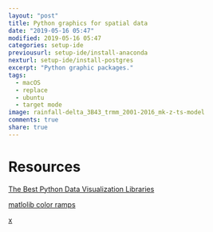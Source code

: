 ```yaml
---
layout: "post"
title: Python graphics for spatial data
date: "2019-05-16 05:47"
modified: 2019-05-16 05:47
categories: setup-ide
previousurl: setup-ide/install-anaconda
nexturl: setup-ide/install-postgres
excerpt: "Python graphic packages."
tags:
  - macOS
  - replace
  - ubuntu
  - target mode
image: rainfall-delta_3B43_trmm_2001-2016_mk-z-ts-model
comments: true
share: true
---
```



# Resources

[The Best Python Data Visualization Libraries](https://www.fusioncharts.com/blog/best-python-data-visualization-libraries/)

[matlolib color ramps](https://matplotlib.org/tutorials/colors/colormaps.html)

[x](https://blog.algorexhealth.com/2017/09/10-heatmaps-10-python-libraries/)
